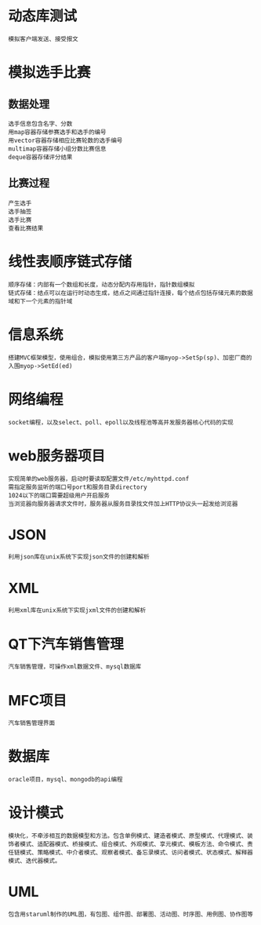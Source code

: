 # 动态库测试
	模拟客户端发送、接受报文	
# 模拟选手比赛
## 数据处理
	选手信息包含名字、分数
	用map容器存储参赛选手和选手的编号
	用vector容器存储相应比赛轮数的选手编号
	multimap容器存储小组分数比赛信息
	deque容器存储评分结果
## 比赛过程
	产生选手
	选手抽签
	选手比赛
	查看比赛结果
# 线性表顺序链式存储
	顺序存储：内部有一个数组和长度，动态分配内存用指针，指针数组模拟
	链式存储：结点可以在运行时动态生成，结点之间通过指针连接，每个结点包括存储元素的数据域和下一个元素的指针域
# 信息系统
	搭建MVC框架模型，使用组合，模拟使用第三方产品的客户端myop->SetSp(sp)、加密厂商的入围myop->SetEd(ed)
# 网络编程
	socket编程，以及select、poll、epoll以及线程池等高并发服务器核心代码的实现
# web服务器项目
	实现简单的web服务器，启动时要读取配置文件/etc/myhttpd.conf
	需指定服务监听的端口号port和服务目录directory
	1024以下的端口需要超级用户开启服务
	当浏览器向服务器请求文件时，服务器从服务目录找文件加上HTTP协议头一起发给浏览器
# JSON  
	利用json库在unix系统下实现json文件的创建和解析
# XML
	利用xml库在unix系统下实现jxml文件的创建和解析
# QT下汽车销售管理
	汽车销售管理，可操作xml数据文件、mysql数据库

# MFC项目
	汽车销售管理界面
# 数据库
	oracle项目，mysql、mongodb的api编程
# 设计模式
	模块化，不牵涉相互的数据模型和方法。包含单例模式、建造者模式、原型模式、代理模式、装饰者模式、适配器模式、桥接模式、组合模式、外观模式、享元模式、模板方法、命令模式、责任链模式、策略模式、中介者模式、观察者模式、备忘录模式、访问者模式、状态模式、解释器模式、迭代器模式。
# UML
	包含用staruml制作的UML图，有包图、组件图、部署图、活动图、时序图、用例图、协作图等

